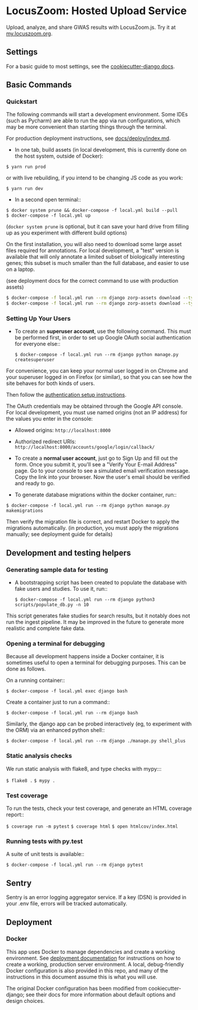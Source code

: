 # LocusZoom: Hosted Upload Service

Upload, analyze, and share GWAS results with LocusZoom.js. Try it at [my.locuszoom.org](https://my.locuszoom.org).


## Settings

For a basic guide to most settings, see the [cookiecutter-django docs](https://cookiecutter-django.readthedocs.io/en/latest/settings.html).

## Basic Commands


### Quickstart
The following commands will start a development environment. Some IDEs (such as Pycharm) are able to run the app via run configurations, which may be more convenient than starting things through the terminal.

For production deployment instructions, see [docs/deploy/index.md](docs/deploy/index.md). 
 
- In one tab, build assets (in local development, this is currently done on the host system, outside of Docker): 

`$ yarn run prod`

or with live rebuilding, if you intend to be changing JS code as you work:

`$ yarn run dev`

- In a second open terminal::

```
$ docker system prune && docker-compose -f local.yml build --pull
$ docker-compose -f local.yml up
```

(`docker system prune` is optional, but it can save your hard drive from filling up as you experiment with different build options)

On the first installation, you will also need to download some large asset files required for annotations. For local development, a "test" version is available that will only annotate a limited subset of biologically interesting genes; this subset is much smaller than the full database, and easier to use on a laptop.

(see deployment docs for the correct command to use with production assets)

```bash
$ docker-compose -f local.yml run --rm django zorp-assets download --type snp_to_rsid_test --tag genome_build GRCh37 --no-update
$ docker-compose -f local.yml run --rm django zorp-assets download --type snp_to_rsid_test --tag genome_build GRCh38 --no-update
```

### Setting Up Your Users

- To create an **superuser account**, use the following command. This must be performed first, in order to set up
Google OAuth social authentication for everyone else::

    `$ docker-compose -f local.yml run --rm django python manage.py createsuperuser`

For convenience, you can keep your normal user logged in on Chrome and your superuser logged in on Firefox
(or similar), so that you can see how the site behaves for both kinds of users.

Then follow the [authentication setup instructions](https://django-allauth.readthedocs.io/en/latest/installation.html).

The OAuth credentials may be obtained through the Google API console. For local development, you must use named origins
  (not an IP address) for the values you enter in the console:
- Allowed origins: `http://localhost:8000`
- Authorized redirect URIs:  `http://localhost:8000/accounts/google/login/callback/`

- To create a **normal user account**, just go to Sign Up and fill out the form. Once you submit it, you'll see a
"Verify Your E-mail Address" page. Go to your console to see a simulated email verification message. Copy the link
into your browser. Now the user's email should be verified and ready to go.


- To generate database migrations within the docker container, run::

`$ docker-compose -f local.yml run --rm django python manage.py makemigrations`

Then verify the migration file is correct, and restart Docker to apply the migrations automatically. (in production, you must apply the migrations manually; see deployment guide for details)


## Development and testing helpers
### Generating sample data for testing

- A bootstrapping script has been created to populate the database with fake users and studies. To use it, run::

    `$ docker-compose -f local.yml run --rm django python3 scripts/populate_db.py -n 10`

This script generates fake studies for search results, but it notably does not run the ingest pipeline.
 It may be improved in the future to generate more realistic and complete fake data. 

### Opening a terminal for debugging
Because all development happens inside a Docker container, it is sometimes useful to open a terminal for debugging
purposes. This can be done as follows.

On a running container::

`$ docker-compose -f local.yml exec django bash`

Create a container just to run a command::

`$ docker-compose -f local.yml run --rm django bash`

Similarly, the django app can be probed interactively (eg, to experiment with the ORM) via an enhanced python shell::

`$ docker-compose -f local.yml run --rm django ./manage.py shell_plus`


### Static analysis checks

We run static analysis with flake8, and type checks with mypy:::

`$ flake8 .`
`$ mypy .`

### Test coverage

To run the tests, check your test coverage, and generate an HTML coverage report::

`$ coverage run -m pytest`
`$ coverage html`
`$ open htmlcov/index.html`

### Running tests with py.test
A suite of unit tests is available::

`$ docker-compose -f local.yml run --rm django pytest`

## Sentry

Sentry is an error logging aggregator service. If a key (DSN) is provided in your .env file, errors will be tracked
 automatically.

## Deployment

### Docker
This app uses Docker to manage dependencies and create a working environment. See 
[deployment documentation](docs/deploy/index.md) for instructions on how to create a working, production server 
environment. A local, debug-friendly Docker configuration is also provided in this repo, and many of the instructions 
in this document assume this is what you will use. 
 
 The original Docker configuration has been modified from cookiecutter-django; see their docs for more information 
 about default options and design choices.  
